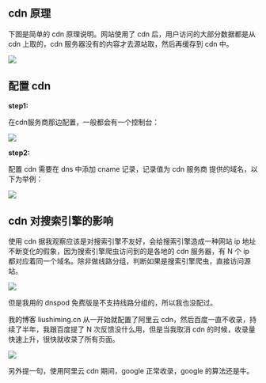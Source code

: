 [//title]: (实测-使用cdn对搜索引擎不友好.md)
[//englishtitle]: (cdn-impacts-on-search-engine)
[//category]: (seo)
[//tags]: (cdn,阿里云,dnspod,seo,百度收录)
[//createtime]: (20201009)
[//updatetime]: (20201028)

## cdn 原理

下图是简单的 cdn 原理说明。网站使用了 cdn 后，用户访问的大部分数据都是从 cdn 上取的，cdn 服务器没有的内容才去源站取，然后再缓存到 cdn 中。

![](https://cdn.liushiming.cn/img/20201009104832.png)

## 配置 cdn

**step1:**

在cdn服务商那边配置，一般都会有一个控制台：

![](https://cdn.liushiming.cn/img/20201009113351.png)

**step2:**

配置 cdn 需要在 dns 中添加 cname 记录，记录值为 cdn 服务商 提供的域名，以下为举例：

![](https://cdn.liushiming.cn/img/20201009110048.png)

## cdn 对搜索引擎的影响

使用 cdn 据我观察应该是对搜索引擎不友好，会给搜索引擎造成一种网站 ip 地址不断变化的假象，因为搜索引擎爬虫访问到的是各地的 cdn 服务器，有 N 个 ip 都对应着同一个域名。除非做线路分组，判断如果是搜索引擎爬虫，直接访问源站。

![](https://cdn.liushiming.cn/img/20201009110906.png)

但是我用的 dnspod 免费版是不支持线路分组的，所以我也没配过。

我的博客 liushiming.cn 从一开始就配置了阿里云 cdn，然后百度一直不收录，持续了半年，我跟百度提了 N 次反馈没什么用，但是当我取消 cdn 的时候，收录量快速上升，很快就收录了所有页面。

![](https://cdn.liushiming.cn/img/20201009104532.png)

另外提一句，使用阿里云 cdn 期间，google 正常收录，google 的算法还是牛。
